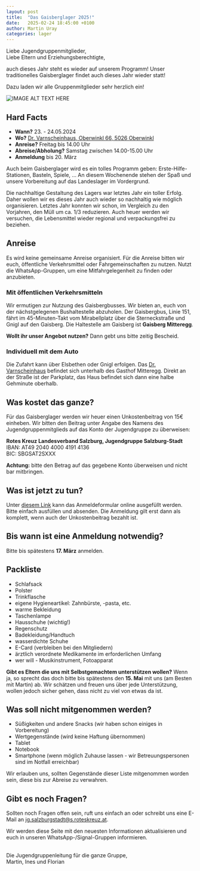 ```yaml
---
layout: post
title:  "Das Gaisberglager 2025!"
date:   2025-02-24 18:45:00 +0100
author: Martin Uray
categories: lager
---
```


Liebe Jugendgruppenmitglieder,<br>
Liebe Eltern und Erziehungsberechtigte,

auch dieses Jahr steht es wieder auf unserem Programm! Unser traditionelles Gaisberglager findet auch dieses Jahr wieder statt!

Dazu laden wir alle Gruppenmitglieder sehr herzlich ein!

![IMAGE ALT TEXT HERE](https://www.red-angels.at/assets/header_gaisberg.JPG)

## Hard Facts
- **Wann?** 23. - 24.05.2024
- **Wo?** [Dr. Varnscheinhaus, Oberwinkl 66, 5026 Oberwinkl](https://goo.gl/maps/KCCQh1oP8bHLhGmK7)
- **Anreise?** Freitag bis 14.00 Uhr
- **Abreise/Abholung?** Samstag zwischen 14.00-15.00 Uhr
- **Anmeldung** bis 20. März

Auch beim Gaisberglager wird es ein tolles Programm geben: Erste-Hilfe-Stationen, Basteln, Spiele, ...
An diesem Wochenende stehen der Spaß und unsere Vorbereitung auf das Landeslager im Vordergrund.

Die nachhaltige Gestaltung des Lagers war letztes Jahr ein toller Erfolg. Daher wollen wir es dieses Jahr auch wieder so nachhaltig wie möglich organisieren. Letztes Jahr konnten wir schon, im Vergleich zu den Vorjahren, den Müll um ca. 1/3 reduzieren.
Auch heuer werden wir versuchen, die Lebensmittel wieder regional und verpackungsfrei zu beziehen.


## Anreise
Es wird keine gemeinsame Anreise organisiert.
Für die Anreise bitten wir euch, öffentliche Verkehrsmittel oder Fahrgemeinschaften zu nutzen.
Nutzt die WhatsApp-Gruppen, um eine Mitfahrgelegenheit zu finden oder anzubieten.

### Mit öffentlichen Verkehrsmitteln
Wir ermutigen zur Nutzung des Gaisbergbusses. Wir bieten an, euch von der nächstgelegenen Bushaltestelle abzuholen. Der Gaisbergbus, Linie 151, fährt im 45-Minuten-Takt vom Mirabellplatz über die Sterneckstraße und Gnigl auf den Gaisberg. Die Haltestelle am Gaisberg ist **Gaisberg Mitteregg**.

**Wollt ihr unser Angebot nutzen?** Dann gebt uns bitte zeitig Bescheid.


### Individuell mit dem Auto
Die Zufahrt kann über Elsbethen oder Gnigl erfolgen. Das 
[Dr. Varnscheinhaus](https://goo.gl/maps/KCCQh1oP8bHLhGmK7) befindet sich unterhalb des Gasthof Mitteregg. Direkt an der Straße ist der Parkplatz, das Haus befindet sich dann eine halbe Gehminute oberhalb.

## Was kostet das ganze?
Für das Gaisberglager werden wir heuer einen Unkostenbeitrag von 15€ einheben. Wir bitten den Beitrag unter Angabe des Namens des Jugendgruppenmitglieds auf das Konto der Jugendgruppe zu überweisen:

**Rotes Kreuz Landesverband Salzburg, Jugendgruppe Salzburg-Stadt**<br>
    IBAN:  	AT49 2040 4000 4191 4136<br>
    BIC:     	SBGSAT2SXXX


**Achtung:** bitte den Betrag auf das gegebene Konto überweisen und nicht bar mitbringen.


## Was ist jetzt zu tun?
Unter
[diesem Link](https://forms.office.com/e/7fUhuLxFrr)
kann das Anmeldeformular online ausgefüllt werden. Bitte einfach ausfüllen und absenden. Die Anmeldung gilt erst dann als komplett, wenn auch der Unkostenbeitrag bezahlt ist.

## Bis wann ist eine Anmeldung notwendig?
Bitte bis spätestens **17. März** anmelden.


## Packliste
* Schlafsack
* Polster
* Trinkflasche
* eigene Hygieneartikel: Zahnbürste, -pasta, etc.
* warme Bekleidung
* Taschenlampe
* Hausschuhe (wichtig!)
* Regenschutz
* Badekleidung/Handtuch
* wasserdichte Schuhe
* E-Card (verbleiben bei den Mitgliedern)
* ärztlich verordnete Medikamente im erforderlichen Umfang
* wer will - Musikinstrument, Fotoapparat

**Gibt es Eltern die uns mit Selbstgemachtem unterstützen wollen?** Wenn ja, so sprecht das doch bitte bis spätestens den **15. Mai** mit uns (am Besten mit Martin) ab. Wir schätzen und freuen uns über jede Unterstützung, wollen jedoch sicher gehen, dass nicht zu viel von etwas da ist.


## Was soll nicht mitgenommen werden?
* Süßigkeiten und andere Snacks (wir haben schon einiges in Vorbereitung)
* Wertgegenstände (wird keine Haftung übernommen)
* Tablet
* Notebook
* Smartphone (wenn möglich Zuhause lassen - wir Betreuungspersonen sind im Notfall
 erreichbar)

Wir erlauben uns, sollten Gegenstände dieser Liste mitgenommen worden sein, diese
bis zur Abreise zu verwahren.

## Gibt es noch Fragen?
Sollten noch Fragen offen sein, ruft uns einfach an oder schreibt uns eine E-Mail an 
[jg.salzburgstadt@s.roteskreuz.at](mailto:jg.salzburgstadt@s.roteskreuz.at).


Wir werden diese Seite mit den neuesten Informationen aktualisieren und euch in unseren WhatsApp-/Signal-Gruppen informieren.

<br>
Die Jugendgruppenleitung für die ganze Gruppe,<br>
Martin, Ines und Florian
